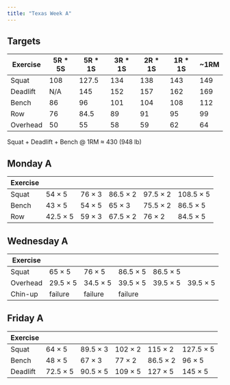 ```yaml
---
title: "Texas Week A"
---
```



## Targets

| Exercise | 5R * 5S | 5R * 1S | 3R * 1S | 2R * 1S | 1R * 1S |  ~1RM   |
| ---      | ------- | ------- | ------- | ------- | ------- | ------- |
| Squat    |   108   |   127.5   |   134   |   138   |   143   |   149   |
| Deadlift |   N/A   |   145   |   152   |   157   |   162   |   169   |
| Bench    |   86   |  96   |   101   |   104   |   108   |   112   |
| Row      |   76   |  84.5   |   89   |   91   |   95   |   99   |
| Overhead |   50   |  55   |   58   |   59   |   62   |   64   |


Squat + Deadlift + Bench @ 1RM ≈ 430 (948 lb)
    
## Monday A

| Exercise |     |     |     |     |     |
| ---      | --- | --- | --- | --- | --- |
| Squat    | 54 × 5 | 76 × 3 | 86.5 × 2 | 97.5 × 2 | 108.5 × 5 | 108.5 × 5 | 108.5 × 5 | 108.5 × 5 | 108.5 × 5 |
| Bench    | 43 × 5 | 54 × 5 | 65 × 3 | 75.5 × 2 | 86.5 × 5 | 86.5 × 5 | 86.5 × 5 | 86.5 × 5 | 86.5 × 5 |
| Row      | 42.5 × 5 | 59 × 3 | 67.5 × 2 | 76 × 2 | 84.5 × 5 |

## Wednesday A

| Exercise |     |     |     |     |     |
| ---      | --- | --- | --- | --- | --- |
| Squat    | 65 × 5 | 76 × 5 | 86.5 × 5 | 86.5 × 5 |
| Overhead | 29.5 × 5 | 34.5 × 5 | 39.5 × 5 | 39.5 × 5 | 39.5 × 5 |
| Chin-up  | failure | failure | failure |

## Friday A

| Exercise |     |     |     |     |     |
| ---      | --- | --- | --- | --- | --- |
| Squat    | 64 × 5 | 89.5 × 3 | 102 × 2 | 115 × 2 | 127.5 × 5 |
| Bench    | 48 × 5 | 67 × 3 | 77 × 2 | 86.5 × 2 | 96 × 5 |
| Deadlift | 72.5 × 5 | 90.5 × 5 | 109 × 5 | 127 × 5 | 145 × 5 |


